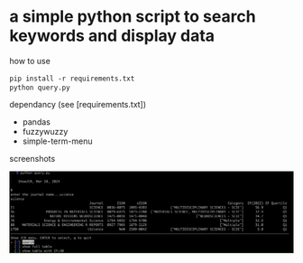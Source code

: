 # a simple python script to search keywords and display data


how to use
```
pip install -r requirements.txt
python query.py
```

dependancy (see [requirements.txt])
- pandas
- fuzzywuzzy
- simple-term-menu

screenshots

![](screenshot.png)


